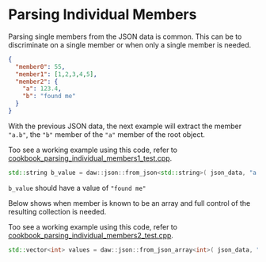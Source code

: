 # Parsing Individual Members
Parsing single members from the JSON data is common.  This can be to discriminate on a single member or when only a single member is needed.

```json
{
  "member0": 55,
  "member1": [1,2,3,4,5],
  "member2": {
    "a": 123.4,
    "b": "found me"
  }
}
```

With the previous JSON data, the next example will extract the member `"a.b"`, the `"b"` member of the `"a"` member of the root object.

Too see a working example using this code, refer to [cookbook_parsing_individual_members1_test.cpp](../tests/cookbook_parsing_individual_members1_test.cpp). 
```c++
std::string b_value = daw::json::from_json<std::string>( json_data, "a.b" );
```

`b_value` should have a value of `"found me"`


Below shows when member is known to be an array and full control of the resulting collection is needed.

Too see a working example using this code, refer to [cookbook_parsing_individual_members2_test.cpp](../tests/cookbook_parsing_individual_members2_test.cpp). 
```c++
std::vector<int> values = daw::json::from_json_array<int>( json_data, "member1" );
```
